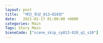 ```yaml
---
layout: post
title:  "메인_회상_013~028장"
date:   2021-02-17 01:00:00 +0000
categories: Main
Tags: Story Main
SceneCode: ["scene_skip_cp013-028_q1_s10"]
---
```


